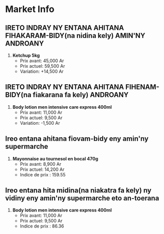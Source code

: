 # Market Info

## IRETO INDRAY NY ENTANA AHITANA FIHAKARAM-BIDY(na nidina kely) AMIN'NY ANDROANY

1. **Ketchup 5kg**
   - Prix avant: 45,000 Ar
   - Prix actuel: 59,500 Ar
   - Variation: +14,500 Ar

## IRETO INDRAY NY ENTANA AHITANA FIHENAM-BIDY(na fiakarana fa kely) ANDROANY

1. **Body lotion men intensive care express 400ml**
   - Prix avant: 11,000 Ar
   - Prix actuel: 9,500 Ar
   - Variation: -1,500 Ar

## Ireo entana ahitana fiovam-bidy eny amin'ny supermarche

1. **Mayonnaise au tournesol en bocal 470g**
   - Prix avant: 8,900 Ar
   - Prix actuel: 14,200 Ar
   - Indice de prix : 159.55

## Ireo entana hita midina(na niakatra fa kely) ny vidiny eny amin'ny supermarche eto an-toerana

1. **Body lotion men intensive care express 400ml**
   - Prix avant: 11,000 Ar
   - Prix actuel: 9,500 Ar
   - Indice de prix : 86.36

